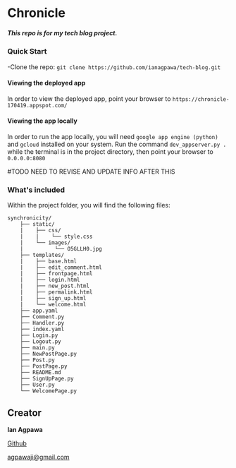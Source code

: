 # Chronicle

##### This repo is for my tech blog project.    


### Quick Start
-Clone the repo: `git clone https://github.com/ianagpawa/tech-blog.git`

#### Viewing the deployed app
In order to view the deployed app, point your browser to `https://chronicle-170419.appspot.com/`

#### Viewing the app locally
In order to run the app locally, you will need `google app engine (python)` and `gcloud` installed on your system.  Run the command `dev_appserver.py .` while the terminal is in the project directory, then point your browser to `0.0.0.0:8080`


#TODO NEED TO REVISE AND UPDATE INFO AFTER THIS
### What's included
Within the project folder, you will find the following files:

```
synchronicity/
    ├── static/
    |    ├── css/
    |    |    └── style.css
    |    └── images/
    |          └── O5GLLH0.jpg
    ├── templates/
    |    ├── base.html
    |    ├── edit_comment.html
    |    ├── frontpage.html
    |    ├── login.html
    |    ├── new_post.html
    |    ├── permalink.html
    |    ├── sign_up.html
    |    └── welcome.html
    ├── app.yaml
    ├── Comment.py
    ├── Handler.py
    ├── index.yaml
    ├── Login.py
    ├── Logout.py
    ├── main.py
    ├── NewPostPage.py
    ├── Post.py
    ├── PostPage.py
    ├── README.md
    ├── SignUpPage.py
    ├── User.py
    └── WelcomePage.py
```

## Creator

**Ian Agpawa**


[Github](https://github.com/ianagpawa)

 agpawaji@gmail.com
